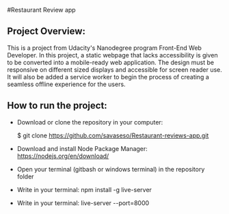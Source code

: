 
#Restaurant Review app


## Project Overview:

This is a project from Udacity's Nanodegree program Front-End Web Developer. 
In this project, a static webpage that lacks accessibility is given to be converted into a mobile-ready web application. The design must be responsive on different sized displays and accessible for screen reader use. It will also be added a service worker to begin the process of creating a seamless offline experience for the users.

## How to run the project:

- Download or clone the repository in your computer:
     
     $ git clone https://github.com/savaseso/Restaurant-reviews-app.git

- Download and install Node Package Manager: https://nodejs.org/en/download/

- Open your terminal (gitbash or windows terminal) in the repository folder

- Write in your terminal: npm install -g live-server

- Write in your terminal: live-server --port=8000

